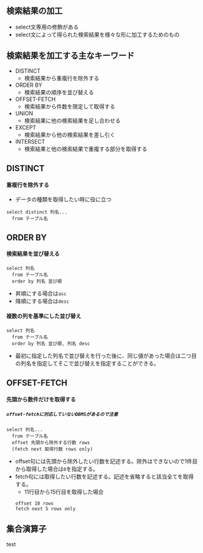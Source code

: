 検索結果の加工
----
- select文専用の修飾がある
- select文によって得られた検索結果を様々な形に加工するためのもの


検索結果を加工する主なキーワード
----
- DISTINCT
  - 検索結果から重複行を除外する
- ORDER BY
  - 検索結果の順序を並び替える
- OFFSET-FETCH
  - 検索結果から件数を限定して取得する
- UNION
  - 検索結果に他の検索結果を足し合わせる
- EXCEPT
  - 検索結果から他の検索結果を差し引く
- INTERSECT
  - 検索結果と他の検索結果で重複する部分を取得する

DISTINCT
----
#### 重複行を除外する
 - データの種類を取得したい時に役に立つ

```
select distinct 列名...
  from テーブル名
```

ORDER BY
----
#### 検索結果を並び替える

```
select 列名
  from テーブル名
  order by 列名 並び順
```

- 昇順にする場合は`asc`
- 降順にする場合は`desc`

#### 複数の列を基準にした並び替え

```
select 列名
  from テーブル名
  order by 列名 並び順, 列名 desc
```
- 最初に指定した列名で並び替えを行った後に、同じ値があった場合は二つ目の列名を指定してそこで並び替えを指定することができる。

OFFSET-FETCH
----
#### 先頭から数件だけを取得する
##### `offset-fetchに対応していないDBMSがあるので注意`

```
select 列名...
  from テーブル名
  offset 先頭から除外する行数 rows
  (fetch next 取得行数 rows only)
```

- offset句には先頭から除外したい行数を記述する。除外はできないので1件目から取得した場合は`0`を指定する。
- fetch句には取得したい行数を記述する。記述を省略すると該当全てを取得する。
  - 11行目から15行目を取得した場合
  ```
  offset 10 rows
  fetch next 5 rows only
  ```

集合演算子
----

test



